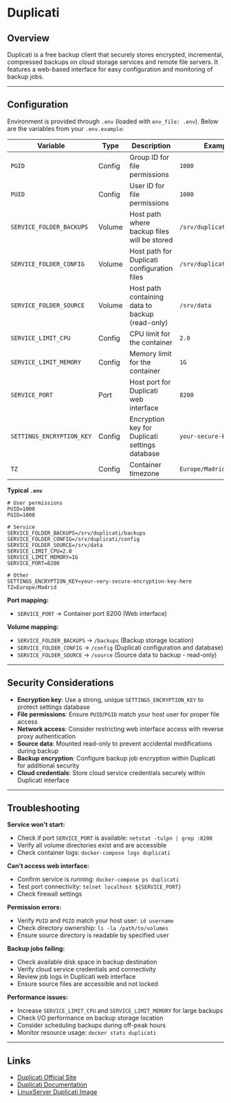 # Duplicati

## Overview

Duplicati is a free backup client that securely stores encrypted, incremental,
compressed backups on cloud storage services and remote file servers. It
features a web-based interface for easy configuration and monitoring of backup
jobs.

---

## Configuration

Environment is provided through `.env` (loaded with `env_file: .env`). Below are
the variables from your `.env.example`:

| Variable                   | Type   | Description                                     | Example                    | Required |
| -------------------------- | ------ | ----------------------------------------------- | -------------------------- | -------- |
| `PGID`                     | Config | Group ID for file permissions                   | `1000`                     | Yes      |
| `PUID`                     | Config | User ID for file permissions                    | `1000`                     | Yes      |
| `SERVICE_FOLDER_BACKUPS`   | Volume | Host path where backup files will be stored     | `/srv/duplicati/backups`   | Yes      |
| `SERVICE_FOLDER_CONFIG`    | Volume | Host path for Duplicati configuration files     | `/srv/duplicati/config`    | Yes      |
| `SERVICE_FOLDER_SOURCE`    | Volume | Host path containing data to backup (read-only) | `/srv/data`                | Yes      |
| `SERVICE_LIMIT_CPU`        | Config | CPU limit for the container                     | `2.0`                      | Yes      |
| `SERVICE_LIMIT_MEMORY`     | Config | Memory limit for the container                  | `1G`                       | Yes      |
| `SERVICE_PORT`             | Port   | Host port for Duplicati web interface           | `8200`                     | Yes      |
| `SETTINGS_ENCRYPTION_KEY`  | Config | Encryption key for Duplicati settings database  | `your-secure-key-here`     | Yes      |
| `TZ`                       | Config | Container timezone                              | `Europe/Madrid`            | Yes      |

**Typical `.env`**

```dotenv
# User permissions
PUID=1000
PGID=1000

# Service
SERVICE_FOLDER_BACKUPS=/srv/duplicati/backups
SERVICE_FOLDER_CONFIG=/srv/duplicati/config
SERVICE_FOLDER_SOURCE=/srv/data
SERVICE_LIMIT_CPU=2.0
SERVICE_LIMIT_MEMORY=1G
SERVICE_PORT=8200

# Other
SETTINGS_ENCRYPTION_KEY=your-very-secure-encryption-key-here
TZ=Europe/Madrid
```

**Port mapping:**
- `SERVICE_PORT` → Container port 8200 (Web interface)

**Volume mapping:**
- `SERVICE_FOLDER_BACKUPS` → `/backups` (Backup storage location)
- `SERVICE_FOLDER_CONFIG` → `/config` (Duplicati configuration and database)
- `SERVICE_FOLDER_SOURCE` → `/source` (Source data to backup - read-only)

---

## Security Considerations

- **Encryption key**: Use a strong, unique `SETTINGS_ENCRYPTION_KEY` to protect
  settings database
- **File permissions**: Ensure `PUID`/`PGID` match your host user for proper
  file access
- **Network access**: Consider restricting web interface access with reverse
  proxy authentication
- **Source data**: Mounted read-only to prevent accidental modifications during
  backup
- **Backup encryption**: Configure backup job encryption within Duplicati for
  additional security
- **Cloud credentials**: Store cloud service credentials securely within
  Duplicati interface

---

## Troubleshooting

**Service won't start:**
- Check if port `SERVICE_PORT` is available: `netstat -tulpn | grep :8200`
- Verify all volume directories exist and are accessible
- Check container logs: `docker-compose logs duplicati`

**Can't access web interface:**
- Confirm service is running: `docker-compose ps duplicati`
- Test port connectivity: `telnet localhost ${SERVICE_PORT}`
- Check firewall settings

**Permission errors:**
- Verify `PUID` and `PGID` match your host user: `id username`
- Check directory ownership: `ls -la /path/to/volumes`
- Ensure source directory is readable by specified user

**Backup jobs failing:**
- Check available disk space in backup destination
- Verify cloud service credentials and connectivity
- Review job logs in Duplicati web interface
- Ensure source files are accessible and not locked

**Performance issues:**
- Increase `SERVICE_LIMIT_CPU` and `SERVICE_LIMIT_MEMORY` for large backups
- Check I/O performance on backup storage location
- Consider scheduling backups during off-peak hours
- Monitor resource usage: `docker stats duplicati`

---

## Links

- [Duplicati Official Site](https://www.duplicati.com/)
- [Duplicati Documentation](https://duplicati.readthedocs.io/)
- [LinuxServer Duplicati Image](https://docs.linuxserver.io/images/docker-duplicati)
